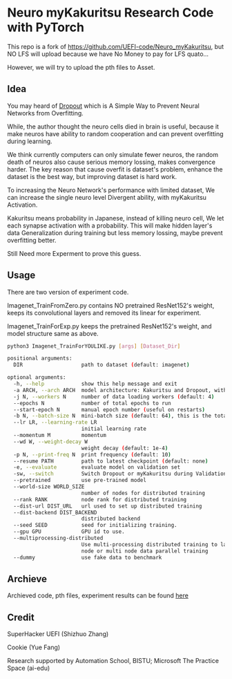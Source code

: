 # Neuro myKakuritsu Research Code with PyTorch

This repo is a fork of https://github.com/UEFI-code/Neuro_myKakuritsu, but NO LFS will upload because we have No Money to pay for LFS quato...

However, we will try to upload the pth files to Asset.

## Idea

You may heard of [Dropout](https://jmlr.org/papers/v15/srivastava14a.html) which is A Simple Way to Prevent Neural Networks from Overfitting.

While, the author thought the neuro cells died in brain is useful, because it make neuros have ability to random cooperation and can prevent overfitting during learning.

We think currently computers can only simulate fewer neuros, the random death of neuros also cause serious memory lossing, makes convergence harder. The key reason that cause overfit is dataset's problem, enhance the dataset is the best way, but improving dataset is hard work. 

To increasing the Neuro Network's performance with limited dataset, We can increase the single neuro level Divergent ability, with myKakuritsu Activation.

Kakuritsu means probability in Japanese, instead of killing neuro cell, We let each synapse activation with a probability. This will make hidden layer's data Generalization during training but less memory lossing, maybe prevent overfitting better.

Still Need more Experment to prove this guess.

## Usage

There are two version of experiment code.

Imagenet\_TrainFromZero.py contains NO pretrained ResNet152's weight, keeps its convolutional layers and removed its linear for experiment.

Imagenet\_TrainForExp.py keeps the pretrained ResNet152's weight, and model structure same as above.

```bash
python3 Imagenet_TrainForYOULIKE.py [args] [Dataset_Dir]

positional arguments:
  DIR                   path to dataset (default: imagenet)

optional arguments:
  -h, --help            show this help message and exit
  -a ARCH, --arch ARCH  model architecture: Kakuritsu and Dropout, with ResNet152
  -j N, --workers N     number of data loading workers (default: 4)
  --epochs N            number of total epochs to run
  --start-epoch N       manual epoch number (useful on restarts)
  -b N, --batch-size N  mini-batch size (default: 64), this is the total batch size of all GPUs on the current node when using Data Parallel or Distributed Data Parallel
  --lr LR, --learning-rate LR
                        initial learning rate
  --momentum M          momentum
  --wd W, --weight-decay W
                        weight decay (default: 1e-4)
  -p N, --print-freq N  print frequency (default: 10)
  --resume PATH         path to latest checkpoint (default: none)
  -e, --evaluate        evaluate model on validation set
  -sw, --switch         Switch Dropout or myKakuritsu during Validation
  --pretrained          use pre-trained model
  --world-size WORLD_SIZE
                        number of nodes for distributed training
  --rank RANK           node rank for distributed training
  --dist-url DIST_URL   url used to set up distributed training
  --dist-backend DIST_BACKEND
                        distributed backend
  --seed SEED           seed for initializing training.
  --gpu GPU             GPU id to use.
  --multiprocessing-distributed
                        Use multi-processing distributed training to launch N processes per node, which has N GPUs. This is the fastest way to use PyTorch for either single
                        node or multi node data parallel training
  --dummy               use fake data to benchmark
```

## Archieve

Archieved code, pth files, experiment results can be found [here](Archieve/)

## Credit

SuperHacker UEFI (Shizhuo Zhang)

Cookie (Yue Fang)

Research supported by Automation School, BISTU; Microsoft The Practice Space (ai-edu)
